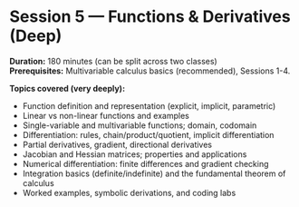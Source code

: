 # Session 5 — Functions & Derivatives (Deep)

**Duration:** 180 minutes (can be split across two classes)  
**Prerequisites:** Multivariable calculus basics (recommended), Sessions 1-4.  

**Topics covered (very deeply):**
- Function definition and representation (explicit, implicit, parametric)
- Linear vs non-linear functions and examples
- Single-variable and multivariable functions; domain, codomain
- Differentiation: rules, chain/product/quotient, implicit differentiation
- Partial derivatives, gradient, directional derivatives
- Jacobian and Hessian matrices; properties and applications
- Numerical differentiation: finite differences and gradient checking
- Integration basics (definite/indefinite) and the fundamental theorem of calculus
- Worked examples, symbolic derivations, and coding labs